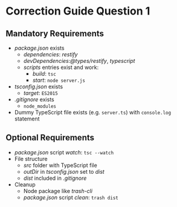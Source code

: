 # Correction Guide Question 1

## Mandatory Requirements

* *package.json* exists
  * *dependencies*: *restify*
  * *devDependencies*:*@types/restify*, *typescript*
  * *scripts* entries exist and work:
    * *build*: `tsc`
    * *start*: `node server.js`
* *tsconfig.json* exists
  * *target*: `ES2015`
* *.gitignore* exists
  * `node_modules`
* Dummy TypeScript file exists (e.g. `server.ts`) with `console.log` statement

## Optional Requirements

* *package.json* script *watch*: `tsc --watch`
* File structure
  * *src* folder with TypeScript file
  * *outDir* in *tsconfig.json* set to *dist*
  * *dist* included in *.gitignore*
* Cleanup
  * Node package like *trash-cli*
  * *package.json* script *clean*: `trash dist`
